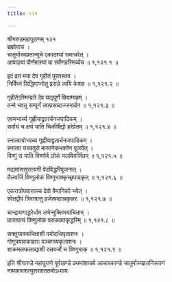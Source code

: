 ```yaml
---
title: १२१

---
```

श्रीगरुडमहापुराणम् १२१  
ब्रह्मोवाच ।  
चातुर्मास्यव्रतान्यूचे एकादश्यां समाचरेत् ।  
आषाढ्यां पौर्णमास्यां वा सर्वेणहरिमर्च्यच ॥ १,१२१.१ ॥  
  
इदं व्रतं मया देव गृहीतं पुरतस्तव ।  
निर्विघ्नं सिद्धिमाप्नोतु प्रसन्ने त्वयि केशव ॥ १,१२१.२ ॥  
  
गृहीतेऽस्मिन्व्रते देव यद्यपूर्णे म्रियाम्यहम् ।  
तन्मे भवतु सम्पूर्णं त्वत्प्रसादाज्जनार्दन ॥ १,१२१.३ ॥  
  
एवमभ्यर्च्य गृह्णीयाद्व्रतार्चनजपादिकम् ।  
सर्वाघं च क्षयं याति चिकीर्षेद्यो हरेर्व्रतम् ॥ १,१२१.४ ॥  
  
स्नात्वायोभ्यच्य गृह्णीयाद्व्रतार्चनजपादिकम् ।  
स्नात्वा यच्चतुरो मासानेकभक्तेन पूजयेत् ।  
विष्णुं स याति विष्णोर्व लोकं मलविवर्जितम् ॥ १,१२१.५ ॥  
  
मद्यमांससुरात्यगी वेदविद्धरिपूजनात् ।  
तैलवर्जि विष्णुलोकं विष्णुभाक्कृच्छ्रपादकृत् ॥ १,१२१.६ ॥  
  
एकरात्रोपवासाच्च देवो वैमानिको भवेत् ।  
श्वेतद्वीपं त्रिरात्रात्तु व्रजेत्षष्ठान्नकृन्नरः ॥ १,१२१.७ ॥  
  
चान्द्रायणाद्धरेर्धाम लभेन्मुक्तिमयाचिताम् ।  
प्राजापत्यं विष्णुलोकं पराकव्रतकृद्धरिम् ॥ १,१२१.८ ॥  
  
सक्तुयावकभिक्षाशी पयोदधिघृताशनः ।  
गोमूत्रयावकाहारः पञ्चगव्यकृताशनः ।  
शाकमलफलाद्याशी रसवर्जो च विष्णुभाक् ॥ १,१२१.९ ॥  
  
इति श्रीगारुडे महापुराणे पूर्वखण्डे प्रथमांशाख्ये आचारकाण्डे चातुर्मास्यव्रतनिरूपणं नामकावशत्युत्तरशततमोऽध्यायः